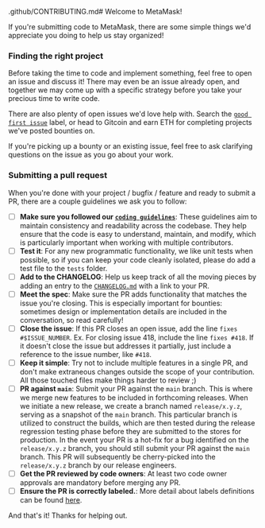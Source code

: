 .github/CONTRIBUTING.md# Welcome to MetaMask!

If you're submitting code to MetaMask, there are some simple things we'd appreciate you doing to help us stay organized!

### Finding the right project

Before taking the time to code and implement something, feel free to open an issue and discuss it! There may even be an issue already open, and together we may come up with a specific strategy before you take your precious time to write code.

There are also plenty of open issues we'd love help with. Search the [`good first issue`](https://github.com/MetaMask/metamask-mobile/contribute) label, or head to Gitcoin and earn ETH for completing projects we've posted bounties on.

If you're picking up a bounty or an existing issue, feel free to ask clarifying questions on the issue as you go about your work.

### Submitting a pull request
When you're done with your project / bugfix / feature and ready to submit a PR, there are a couple guidelines we ask you to follow:

- [ ] **Make sure you followed our [`coding guidelines`](https://github.com/MetaMask/metamask-mobile/blob/main/.github/guidelines/CODING_GUIDELINES.md)**: These guidelines aim to maintain consistency and readability across the codebase. They help ensure that the code is easy to understand, maintain, and modify, which is particularly important when working with multiple contributors.
- [ ] **Test it**: For any new programmatic functionality, we like unit tests when possible, so if you can keep your code cleanly isolated, please do add a test file to the `tests` folder.
- [ ] **Add to the CHANGELOG**: Help us keep track of all the moving pieces by adding an entry to the [`CHANGELOG.md`](https://github.com/MetaMask/metamask-mobile/blob/main/CHANGELOG.md) with a link to your PR.
- [ ] **Meet the spec**: Make sure the PR adds functionality that matches the issue you're closing. This is especially important for bounties: sometimes design or implementation details are included in the conversation, so read carefully!
- [ ] **Close the issue**: If this PR closes an open issue, add the line `fixes #$ISSUE_NUMBER`. Ex. For closing issue 418, include the line `fixes #418`. If it doesn't close the issue but addresses it partially, just include a reference to the issue number, like `#418`.
- [ ] **Keep it simple**: Try not to include multiple features in a single PR, and don't make extraneous changes outside the scope of your contribution. All those touched files make things harder to review ;)
- [ ] **PR against `main`**: Submit your PR against the `main` branch. This is where we merge new features to be included in forthcoming releases. When we initiate a new release, we create a branch named `release/x.y.z`, serving as a snapshot of the `main` branch. This particular branch is utilized to construct the builds, which are then tested during the release regression testing phase before they are submitted to the stores for production. In the event your PR is a hot-fix for a bug identified on the `release/x.y.z` branch, you should still submit your PR against the `main` branch. This PR will subsequently be cherry-picked into the `release/x.y.z` branch by our release engineers.
- [ ] **Get the PR reviewed by code owners**: At least two code owner approvals are mandatory before merging any PR.
- [ ] **Ensure the PR is correctly labeled.**: More detail about labels definitions can be found [here](https://github.com/MetaMask/metamask-mobile/blob/main/.github/guidelines/LABELING_GUIDELINES.md).

And that's it! Thanks for helping out.
